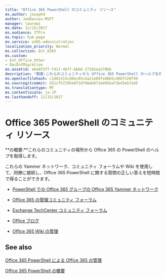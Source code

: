 ```yaml
---
title: "Office 365 PowerShell のコミュニティ リソース"
ms.author: josephd
author: JoeDavies-MSFT
manager: laurawi
ms.date: 12/15/2017
ms.audience: ITPro
ms.topic: hub-page
ms.service: o365-administration
localization_priority: Normal
ms.collection: Ent_O365
ms.custom:
- Ent_Office_Other
- DecEntMigration
ms.assetid: ebe0f5ff-fd17-487f-bbb6-271b5ea270bb
description: "概要:これらのコミュニティから Office 365 PowerShell のヘルプを得られます。"
ms.openlocfilehash: c1d81415cd8ec05cba21e09fa96b5c40bf320f49
ms.sourcegitcommit: d31cf57295e8f3d798ab971d405baf3bd3eb7a45
ms.translationtype: MT
ms.contentlocale: ja-JP
ms.lasthandoff: 12/15/2017
---
```

# <a name="office-365-powershell-community-resources"></a>Office 365 PowerShell のコミュニティ リソース

 **の概要:**これらのコミュニティの場所から Office 365 の PowerShell のヘルプを取得します。
  
これらの Yammer ネットワーク、コミュニティ フォーラムや Wiki を使用して、同僚に接続し、Office 365 PowerShell に関する質問の正しい答えを短時間で得ることができます。 
  
- [PowerShell での Office 365 グループの Office 365 Yammer ネットワーク](https://www.yammer.com/itpronetwork/#/threads/inGroup?type=in_group&amp;feedId=4632269)
    
- [Office 365 の管理コミュニティ フォーラム](https://community.office365.com/en-us/f/148.aspx)
    
- [Exchange TechCenter コミュニティ フォーラム](https://social.technet.microsoft.com/Forums/exchange/en-US/home?forum=exchangesvrgeneral)
    
- [Office ブログ](https://blogs.office.com/)
    
- [Office 365 Wiki の管理](https://community.office365.com/en-us/w/manage/default.aspx)
    
## <a name="see-also"></a>See also

#### 

[Office 365 PowerShell による Office 365 の管理](manage-office-365-with-office-365-powershell.md)
  
[Office 365 PowerShell の概要](getting-started-with-office-365-powershell.md)

